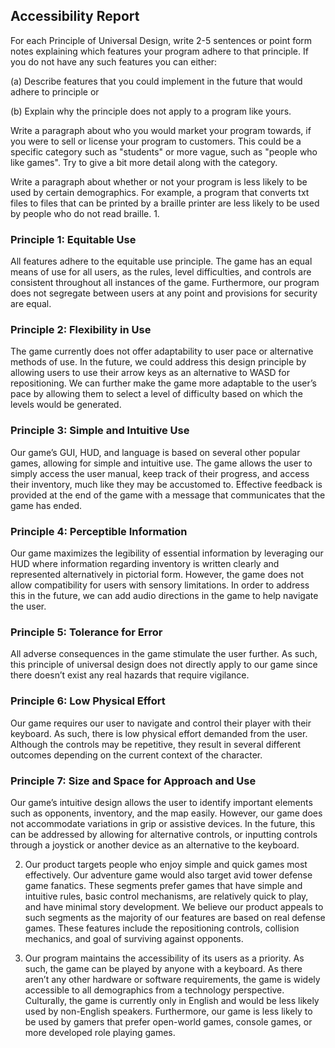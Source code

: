 ## Accessibility Report

For each Principle of Universal Design, write 2-5 sentences or point form notes explaining which features your program adhere to that principle. If you do not have any such features you can either: 

(a) Describe features that you could implement in the future that would adhere to principle or 

(b) Explain why the principle does not apply to a program like yours. 


Write a paragraph about who you would market your program towards, if you were to sell or license your program to customers. This could be a specific category such as "students" or more vague, such as "people who like games". Try to give a bit more detail along with the category. 


Write a paragraph about whether or not your program is less likely to be used by certain demographics. For example, a program that converts txt files to files that can be printed by a braille printer are less likely to be used by people who do not read braille.
1. 

### Principle 1: Equitable Use 
All features adhere to the equitable use principle. The game has an equal means of use for all users, as the rules, level difficulties, and controls are consistent throughout all instances of the game. Furthermore, our program does not segregate between users at any point and provisions for security are equal. 
### Principle 2: Flexibility in Use 
The game currently does not offer adaptability to user pace or alternative methods of use. In the future, we could address this design principle by allowing users to use their arrow keys as an alternative to WASD for repositioning. We can further make the game more adaptable to the user’s pace by allowing them to select a level of difficulty based on which the levels would be generated. 
### Principle 3: Simple and Intuitive Use 
Our game’s GUI, HUD, and language is based on several other popular games, allowing for simple and intuitive use. The game allows the user to simply access the user manual, keep track of their progress, and access their inventory, much like they may be accustomed to. Effective feedback is provided at the end of the game with a message that communicates that the game has ended. 
### Principle 4: Perceptible Information 
Our game maximizes the legibility of essential information by leveraging our HUD where information regarding inventory is written clearly and represented alternatively in pictorial form. However, the game does not allow compatibility for users with sensory limitations. In order to address this in the future, we can add audio directions in the game to help navigate the user. 
### Principle 5: Tolerance for Error 
All adverse consequences in the game stimulate the user further. As such, this principle of universal design does not directly apply to our game since there doesn’t exist any real hazards that require vigilance. 
### Principle 6: Low Physical Effort 
Our game requires our user to navigate and control their player with their keyboard. As such, there is low physical effort demanded from the user. Although the controls may be repetitive, they result in several different outcomes depending on the current context of the character. 
### Principle 7: Size and Space for Approach and Use 
Our game’s intuitive design allows the user to identify important elements such as opponents, inventory, and the map easily. However, our game does not accommodate variations in grip or assistive devices. In the future, this can be addressed by allowing for alternative controls, or inputting controls through a joystick or another device as an alternative to the keyboard. 

2. Our product targets people who enjoy simple and quick games most effectively. Our adventure game would also target avid tower defense game fanatics. These segments prefer games that have simple and intuitive rules, basic control mechanisms, are relatively quick to play, and have minimal story development. We believe our product appeals to such segments as the majority of our features are based on real defense games. These features include the repositioning controls, collision mechanics, and goal of surviving against opponents. 

3. Our program maintains the accessibility of its users as a priority. As such, the game can be played by anyone with a keyboard. As there aren’t any other hardware or software requirements, the game is widely accessible to all demographics from a technology perspective. Culturally, the game is currently only in English and would be less likely used by non-English speakers. Furthermore, our game is less likely to be used by gamers that prefer open-world games, console games, or more developed role playing games. 
